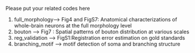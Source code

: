 Please put your related codes here
1. full_morphology--> Fig4 and FigS7:  Anatomical characterizations of whole-brain neurons at the full morphology level
2. bouton --> Fig7 :  Spatial patterns of bouton distribution at various scales
3. reg_validation --> FigS1:Registration error estimation on gold standards
4. branching_motif --> motif detection of soma and branching structure
